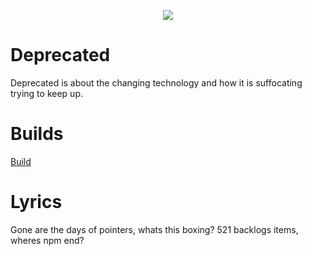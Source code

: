 <p align="center">
  <img src= "https://raw.githubusercontent.com/ReturnFlase/Deprecated/master/logo.png"/>
</p>

# Deprecated
Deprecated is about the changing technology and how it is suffocating trying to keep up.

# Builds
[Build](https://github.com/ReturnFlase/Deprecated/blob/master/Build/Mixdown.wav?raw=true "Build")

# Lyrics
Gone are the days of pointers, whats this boxing?
521 backlogs items, wheres npm end?






